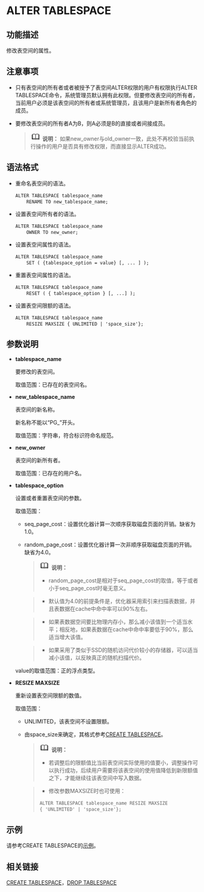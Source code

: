# ALTER TABLESPACE

## 功能描述<a name="zh-cn_topic_0283137270_zh-cn_topic_0237122078_zh-cn_topic_0059777507_s15c266ccb0b240ddaab9e5fadcfb4313"></a>

修改表空间的属性。

## 注意事项<a name="zh-cn_topic_0283137270_zh-cn_topic_0237122078_zh-cn_topic_0059777507_s4d48c658c0a1491ea2c6727959928558"></a>

-   只有表空间的所有者或者被授予了表空间ALTER权限的用户有权限执行ALTER TABLESPACE命令，系统管理员默认拥有此权限。但要修改表空间的所有者，当前用户必须是该表空间的所有者或系统管理员，且该用户是新所有者角色的成员。
-   要修改表空间的所有者A为B，则A必须是B的直接或者间接成员。

    >![](public_sys-resources/icon-note.png) **说明：**
    >如果new\_owner与old\_owner一致，此处不再校验当前执行操作的用户是否具有修改权限，而直接显示ALTER成功。


## 语法格式<a name="zh-cn_topic_0283137270_zh-cn_topic_0237122078_zh-cn_topic_0059777507_s918cfbbb9e5d4554a22b92cdbaa77d86"></a>

-   重命名表空间的语法。

    ```
    ALTER TABLESPACE tablespace_name
        RENAME TO new_tablespace_name;
    ```

-   设置表空间所有者的语法。

    ```
    ALTER TABLESPACE tablespace_name
        OWNER TO new_owner;
    ```

-   设置表空间属性的语法。

    ```
    ALTER TABLESPACE tablespace_name
        SET ( {tablespace_option = value} [, ... ] );
    ```

-   重置表空间属性的语法。

    ```
    ALTER TABLESPACE tablespace_name
        RESET ( { tablespace_option } [, ...] );
    ```

-   设置表空间限额的语法。

    ```
    ALTER TABLESPACE tablespace_name
        RESIZE MAXSIZE { UNLIMITED | 'space_size'};
    ```


## 参数说明<a name="zh-cn_topic_0283137270_zh-cn_topic_0237122078_zh-cn_topic_0059777507_s089537de861942ffac3f726a79d2a900"></a>

-   **tablespace\_name**

    要修改的表空间。

    取值范围：已存在的表空间名。

-   **new\_tablespace\_name**

    表空间的新名称。

    新名称不能以“PG\_”开头。

    取值范围：字符串，符合标识符命名规范。

-   **new\_owner**

    表空间的新所有者。

    取值范围：已存在的用户名。

-   **tablespace\_option**

    设置或者重置表空间的参数。

    取值范围：

    -   seq\_page\_cost：设置优化器计算一次顺序获取磁盘页面的开销。缺省为1.0。
    -   random\_page\_cost：设置优化器计算一次非顺序获取磁盘页面的开销。缺省为4.0。

        >![](public_sys-resources/icon-note.png) **说明：**
        >-   random\_page\_cost是相对于seq\_page\_cost的取值，等于或者小于seq\_page\_cost时毫无意义。

        >-   默认值为4.0的前提条件是，优化器采用索引来扫描表数据，并且表数据在cache中命中率可以90%左右。

        >-   如果表数据空间要比物理内存小，那么减小该值到一个适当水平；相反地，如果表数据在cache中命中率要低于90%，那么适当增大该值。

        >-   如果采用了类似于SSD的随机访问代价较小的存储器，可以适当减小该值，以反映真正的随机扫描代价。


    value的取值范围：正的浮点类型。

-   **RESIZE MAXSIZE**

    重新设置表空间限额的数值。

    取值范围：

    -   UNLIMITED，该表空间不设置限额。
    -   由space\_size来确定，其格式参考[CREATE TABLESPACE](CREATE-TABLESPACE.md)。

        >![](public_sys-resources/icon-note.png) **说明：**
        >-   若调整后的限额值比当前表空间实际使用的值要小，调整操作可以执行成功，后续用户需要将该表空间的使用值降低到新限额值之下，才能继续往该表空间中写入数据。

        >-   修改参数MAXSIZE时也可使用：
        >```
        >ALTER TABLESPACE tablespace_name RESIZE MAXSIZE
        > { 'UNLIMITED' | 'space_size'};
        >```



## 示例<a name="zh-cn_topic_0283137270_zh-cn_topic_0237122078_zh-cn_topic_0059777507_sf0e218df4bb44fd0afce8f50d6654d19"></a>

请参考CREATE TABLESPACE的[示例](CREATE-TABLESPACE.md#zh-cn_topic_0283137328_zh-cn_topic_0237122120_zh-cn_topic_0059777670_s4e5e97caa377440d87fad0d49b56323e)。

## 相关链接<a name="zh-cn_topic_0283137270_zh-cn_topic_0237122078_zh-cn_topic_0059777507_sac21888107614d73bf2f04cd684aed03"></a>

[CREATE TABLESPACE](CREATE-TABLESPACE.md)，[DROP TABLESPACE](DROP-TABLESPACE.md)

